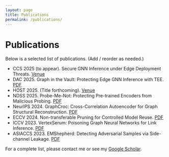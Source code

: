 ```yaml
---
layout: page
title: Publications
permalink: /publications/
---
```


# Publications

Below is a selected list of publications. (Add / reorder as needed.)

<ul class="pub-list">
  <li class="pub-item"><span class="pub-venue">CCS 2025</span> (to appear). Secure GNN Inference under Edge Deployment Threats. <span class="pub-links"><a href="https://www.sigsac.org/ccs/CCS2025/accepted-papers/" target="_blank">Venue</a></span></li>
  <li class="pub-item"><span class="pub-venue">DAC 2025</span>. Graph in the Vault: Protecting Edge GNN Inference with TEE. <span class="pub-links"><a href="https://arxiv.org/pdf/2502.15012" target="_blank">PDF</a></span></li>
  <li class="pub-item"><span class="pub-venue">HOST 2025</span>. (Title forthcoming). <span class="pub-links"><a href="http://www.hostsymposium.org/" target="_blank">Venue</a></span></li>
  <li class="pub-item"><span class="pub-venue">NDSS 2025</span>. Probe-Me-Not: Protecting Pre-trained Encoders from Malicious Probing. <span class="pub-links"><a href="https://arxiv.org/pdf/2411.12508" target="_blank">PDF</a></span></li>
  <li class="pub-item"><span class="pub-venue">NeurIPS 2024</span>. GraphCroc: Cross-Correlation Autoencoder for Graph Structural Reconstruction. <span class="pub-links"><a href="https://arxiv.org/pdf/2410.03396" target="_blank">PDF</a></span></li>
  <li class="pub-item"><span class="pub-venue">ECCV 2024</span>. Non-transferable Pruning for Controlled Model Reuse. <span class="pub-links"><a href="https://arxiv.org/pdf/2410.08015" target="_blank">PDF</a></span></li>
  <li class="pub-item"><span class="pub-venue">ICCV 2023</span>. VertexSerum: Poisoning Graph Neural Networks for Link Inference. <span class="pub-links"><a href="https://openaccess.thecvf.com/content/ICCV2023/papers/Ding_VertexSerum_Poisoning_Graph_Neural_Networks_for_Link_Inference_ICCV_2023_paper.pdf" target="_blank">PDF</a></span></li>
  <li class="pub-item"><span class="pub-venue">ASIACCS 2023</span>. EMShepherd: Detecting Adversarial Samples via Side-channel Leakage. <span class="pub-links"><a href="https://arxiv.org/pdf/2303.15571" target="_blank">PDF</a></span></li>
</ul>

<p>For a complete list, please contact me or see my <a href="https://scholar.google.com/citations?user=lRVUgSAAAAAJ&hl=en" target="_blank">Google Scholar</a>.</p>
